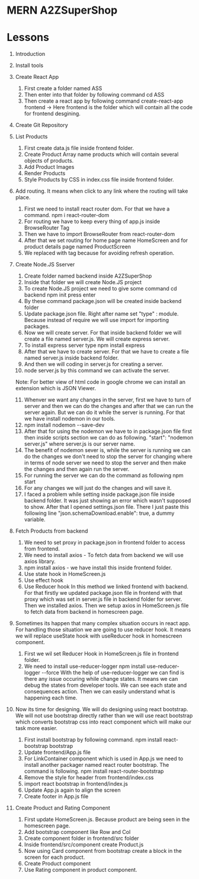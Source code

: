 # MERN A2ZSuperShop

# Lessons
1. Introduction
2. Install tools 
3. Create React App
    1. First create a folder named ASS
    2. Then enter into that folder by following command
        cd ASS
    3. Then create a react app by following command
        create-react-app frontend -> Here frontend is the folder which will contain all the code for frontend desgining.

4. Create Git Repository
5. List Products
    1. First create data.js file inside frontend folder.
    2. Create Product Array name products which will contain several objects of products.
    3. Add Product Images
    4. Render Products
    5. Style Products by CSS in index.css file inside frontend folder.

6. Add routing. It means when click to any link where the routing will take place.
    1. First we need to install react router dom. For that we have a command.
        npm i react-router-dom
    2. For routing we have to keep every thing of app.js inside BrowseRouter Tag
    3. Then we have to import BrowseRouter from react-router-dom
    4. After that we set routing for home page name HomeScreen and for product details page named ProductScreen
    5. We replaced <a> with <Link> tag because for avoiding refresh operation.

7. Create Node.JS Sserver
    1. Create  folder named backend inside A2ZSuperShop
    2. Inside that folder we will create Node.JS project
    3. To create Node.JS project we need to give some command
        cd backend
        npm init
        press enter
    4. By these command package.json will be created inside backend folder
    5. Update package.json file. Right after name set "type" : module. Because instead of require we will use import for importing packages.
    6. Now we will create server. For that inside backend folder we will create a file 
    named server.js. We will create express server.
    7. To install express server type 
        npm install express
    8. After that we have to create server. For that we have to create a file named server.js inside backend folder.
    9. And then we will coding in server.js for creating a server.
    10. node server.js by this command we can activate the server.

    Note: For better view of html code in google chrome we can install an extension which is JSON Viewer.

    11. Whenver we want any changes in the server, first we have to turn of server and then we can do the changes and after that we can run the server again. But we can do it while the server is running. For that we have install nodemon in our tools.
    12. npm install nodemon --save-dev
    13. After that for using the nodemon we have to in package.json file first then inside scripts section we can do as following.
    "start": "nodemon server.js" where server.js is our server name.
    14. The benefit of nodemon sever is, while the server is running we can do the changes we don't need to stop the server for changing where in terms of node server we need to stop the server and then make the changes and then again run the server.
    15. For running the server we can do the command as following
        npm start
    16. For any changes we will just do the changes and will save it.
    17. I faced a problem while setting inside package.json file inside backend folder. It was just showing an error which wasn't supposed to show. After that I opened settings.json file. There I just paste this following line
    "json.schemaDownload.enable": true, a dummy variable.


8. Fetch Products from backend
    1. We need to set proxy in package.json in frontend folder to access from frontend.
    2. We need to install axios - To fetch data from backend we will use axios library.
    3. npm install axios - we have install this inside frontend folder.
    4. Use state hook in HomeScreen.js
    5. Use effect hook
    6. Use Reducer hook
    In this method we linked frontend with backend. For that firstly we updated package.json file in frontend with that proxy which was set in server.js file in backend folder for server.
    Then we installed axios.
    Then we setup axios in HomeScreen.js file to fetch data from backend in homescreen page.

9. Sometimes its happen that many complex situation occurs in react app. For handling those         situation we are going to use reducer hook. It means we will replace useState hook with useReducer hook in homescreen component.
    1. First we wil set Reducer Hook in HomeScreen.js file in frontend folder.
    2. We need to install use-reducer-logger
        npm install use-reducer-logger --force
            With the help of use-reducer-logger we can find is there any issue occuring while change states. It means we can debug the
            states from developer tools. We can see each state and consequences action. Then we can easily understand what is happening each time.

10. Now its time for designing. We will do designing using react bootstrap. We will not use bootstrap directly rather than we will use react bootstrap which converts bootstrap css into react component which will make our task more easier.
    1. First install bootstrap by following command.
        npm install react-bootstrap bootstrap
    2. Update frontend/App.js file
    2. For LinkContainer component which is used in App.js we need to install another packager named react router bootstrap. The command is following.
        npm install react-router-bootstrap
    3. Remove the style for header from frontend/index.css
    4. import react bootstrap in frontend/index.js
    5. Update App.js again to align the screen
    6. Create footer in App.js file

11. Create Product and Rating Component
    1. First update HomeScreen.js. Because product are being seen in the homescreen page. 
    2. Add bootstrap component like Row and Col
    3. Create component folder in frontend/src folder
    4. Inside frontend/src/component create Product.js
    5. Now using Card component from bootstrap create a block in the screen for each product.
    4. Create Product component
    5. Use Rating component in product component.
